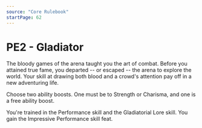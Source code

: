 ```yaml
---
source: "Core Rulebook"
startPage: 62
---
```

# PE2 - Gladiator
The bloody games of the arena taught you the art of combat. Before you attained true fame, you departed -- or escaped -- the arena to explore the world. Your skill at drawing both blood and a crowd's attention pay off in a new adventuring life.

Choose two ability boosts. One must be to Strength or Charisma, and one is a free ability boost.

You're trained in the Performance skill and the Gladiatorial Lore skill. You gain the Impressive Performance skill feat.